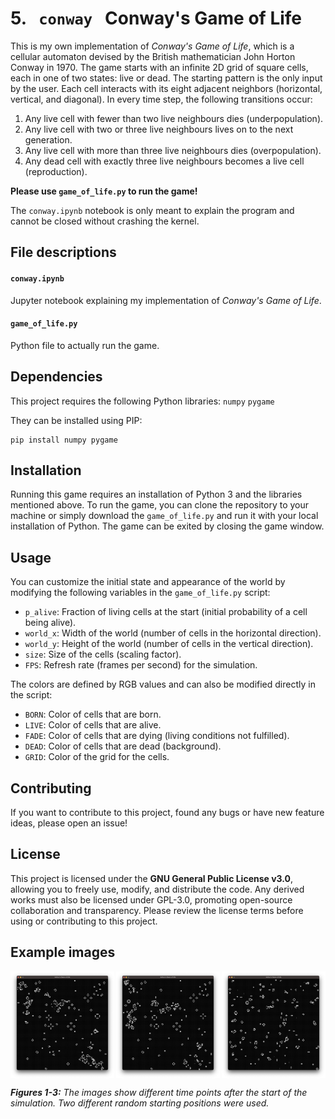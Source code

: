 # 5. &nbsp; `conway` &nbsp; Conway's Game of Life
This is my own implementation of *Conway's Game of Life*, which is a cellular automaton devised by the British mathematician John Horton Conway in 1970. The game starts with an infinite 2D grid of square cells, each in one of two states: live or dead. The starting pattern is the only input by the user. Each cell interacts with its eight adjacent neighbors (horizontal, vertical, and diagonal). In every time step, the following transitions occur:

1. Any live cell with fewer than two live neighbours dies (underpopulation).
2. Any live cell with two or three live neighbours lives on to the next generation.
3. Any live cell with more than three live neighbours dies (overpopulation).
4. Any dead cell with exactly three live neighbours becomes a live cell (reproduction).

**Please use `game_of_life.py` to run the game!**

The `conway.ipynb` notebook is only meant to explain the program and cannot be closed without crashing the kernel.

## File descriptions
#### `conway.ipynb`
Jupyter notebook explaining my implementation of *Conway's Game of Life*.

#### `game_of_life.py`
Python file to actually run the game.

## Dependencies
This project requires the following Python libraries:
`numpy`
`pygame`

They can be installed using PIP:
```
pip install numpy pygame
```

## Installation
Running this game requires an installation of Python 3 and the libraries mentioned above. To run the game, you can clone the repository to your machine or simply download the `game_of_life.py` and run it with your local installation of Python. The game can be exited by closing the game window.

## Usage
You can customize the initial state and appearance of the world by modifying the following variables in the `game_of_life.py` script:

- `p_alive`: Fraction of living cells at the start (initial probability of a cell being alive).
- `world_x`: Width of the world (number of cells in the horizontal direction).
- `world_y`: Height of the world (number of cells in the vertical direction).
- `size`: Size of the cells (scaling factor).
- `FPS`: Refresh rate (frames per second) for the simulation.

The colors are defined by RGB values and can also be modified directly in the script:
- `BORN`: Color of cells that are born.
- `LIVE`: Color of cells that are alive.
- `FADE`: Color of cells that are dying (living conditions not fulfilled).
- `DEAD`: Color of cells that are dead (background).
- `GRID`: Color of the grid for the cells.

## Contributing
If you want to contribute to this project, found any bugs or have new feature ideas, please open an issue!

## License
This project is licensed under the **GNU General Public License v3.0**, allowing you to freely use, modify, and distribute the code. Any derived works must also be licensed under GPL-3.0, promoting open-source collaboration and transparency. Please review the license terms before using or contributing to this project.

## Example images
<div style="display: flex; flex-wrap: wrap; justify-content: space-between;">
  <img src="examples/example1.png" alt="Game window example #1" style="width: 33%;">
  <img src="examples/example2.png" alt="Game window example #2" style="width: 33%;">
  <img src="examples/example3.png" alt="Game window example #3" style="width: 33%;">
</div>

***Figures 1-3:** The images show different time points after the start of the simulation. Two different random starting positions were used.*
